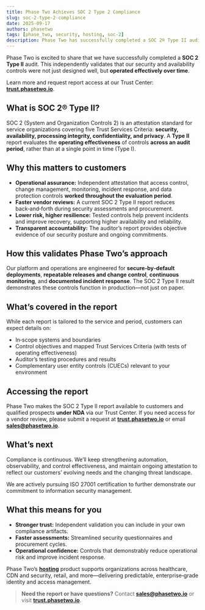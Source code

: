 ```yaml
---
title: Phase Two Achieves SOC 2 Type 2 Compliance
slug: soc-2-type-2-compliance
date: 2025-09-17
authors: phasetwo
tags: [phase_two, security, hosting, soc-2]
description: Phase Two has successfully completed a SOC 2® Type II audit, validating that our security and availability controls operated effectively over the audit period.
---
```


Phase Two is excited to share that we have successfully completed a **SOC 2 Type II** audit. This independently validates that our security and availability controls were not just designed well, but **operated effectively over time**.

Learn more and request report access at our Trust Center: **[trust.phasetwo.io](https://trust.phasetwo.io)**.

<!-- truncate -->

## What is SOC 2® Type II?

SOC 2 (System and Organization Controls 2) is an attestation standard for service organizations covering five Trust Services Criteria: **security, availability, processing integrity, confidentiality, and privacy**. A **Type II** report evaluates the **operating effectiveness** of controls **across an audit period**, rather than at a single point in time (Type I).

## Why this matters to customers

- **Operational assurance:** Independent attestation that access control, change management, monitoring, incident response, and data protection controls **worked throughout the evaluation period**.
- **Faster vendor reviews:** A current SOC 2 Type II report reduces back‑and‑forth during security assessments and procurement.
- **Lower risk, higher resilience:** Tested controls help prevent incidents and improve recovery, supporting higher availability and reliability.
- **Transparent accountability:** The auditor’s report provides objective evidence of our security posture and ongoing commitments.

## How this validates Phase Two’s approach

Our platform and operations are engineered for **secure‑by‑default deployments**, **repeatable releases and change control**, **continuous monitoring**, and **documented incident response**. The SOC 2 Type II result demonstrates these controls function in production—not just on paper.

## What’s covered in the report

While each report is tailored to the service and period, customers can expect details on:

- In‑scope systems and boundaries
- Control objectives and mapped Trust Services Criteria (with tests of operating effectiveness)
- Auditor’s testing procedures and results
- Complementary user entity controls (CUECs) relevant to your environment

## Accessing the report

Phase Two makes the SOC 2 Type II report available to customers and qualified prospects **under NDA** via our Trust Center. If you need access for a vendor review, please submit a request at **[trust.phasetwo.io](https://trust.phasetwo.io)** or email **sales@phasetwo.io**.

## What’s next

Compliance is continuous. We’ll keep strengthening automation, observability, and control effectiveness, and maintain ongoing attestation to reflect our customers’ evolving needs and the changing threat landscape.

We are actively pursuing ISO 27001 certification to further demonstrate our commitment to information security management.

## What this means for you

- **Stronger trust:** Independent validation you can include in your own compliance artifacts.
- **Faster assessments:** Streamlined security questionnaires and procurement cycles.
- **Operational confidence:** Controls that demonstrably reduce operational risk and improve incident response.

Phase Two’s **[hosting](/hosting)** product supports organizations across healthcare, CDN and security, retail, and more—delivering predictable, enterprise‑grade identity and access management.

> **Need the report or have questions?** Contact **sales@phasetwo.io** or visit **[trust.phasetwo.io](https://trust.phasetwo.io)**.

